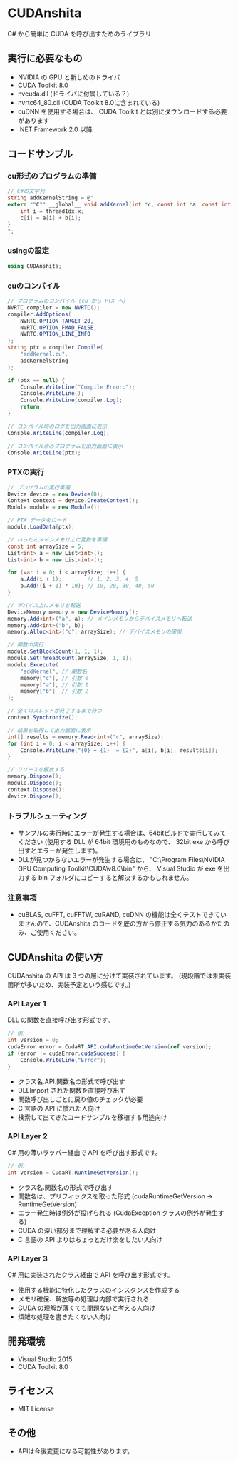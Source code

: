 # CUDAnshita
C# から簡単に CUDA を呼び出すためのライブラリ

## 実行に必要なもの
* NVIDIA の GPU と新しめのドライバ
* CUDA Toolkit 8.0
 * nvcuda.dll (ドライバに付属している？)
 * nvrtc64_80.dll (CUDA Toolkit 8.0に含まれている)
 * cuDNN を使用する場合は、 CUDA Toolkit とは別にダウンロードする必要があります
* .NET Framework 2.0 以降

## コードサンプル
### cu形式のプログラムの準備
```cs
// C#の文字列
string addKernelString = @"
extern ""C"" __global__ void addKernel(int *c, const int *a, const int *b) {
	int i = threadIdx.x;
	c[i] = a[i] + b[i];
}
";
```

### usingの設定
```cs
using CUDAnshita;
```

### cuのコンパイル
```cs
// プログラムのコンパイル (cu から PTX へ)
NVRTC compiler = new NVRTC();
compiler.AddOptions(
	NVRTC.OPTION_TARGET_20,
	NVRTC.OPTION_FMAD_FALSE,
	NVRTC.OPTION_LINE_INFO
);
string ptx = compiler.Compile(
	"addKernel.cu",
	addKernelString
);

if (ptx == null) {
	Console.WriteLine("Compile Error:");
	Console.WriteLine();
	Console.WriteLine(compiler.Log);
	return;
}

// コンパイル時のログを出力画面に表示
Console.WriteLine(compiler.Log);

// コンパイル済みプログラムを出力画面に表示
Console.WriteLine(ptx);
```

### PTXの実行
```cs
// プログラムの実行準備
Device device = new Device(0);
Context context = device.CreateContext();
Module module = new Module();

// PTX データをロード
module.LoadData(ptx);

// いったんメインメモリ上に変数を準備
const int arraySize = 5;
List<int> a = new List<int>();
List<int> b = new List<int>();

for (var i = 0; i < arraySize; i++) {
	a.Add(i + 1);        // 1, 2, 3, 4, 5
	b.Add((i + 1) * 10); // 10, 20, 30, 40, 50
}

// デバイス上にメモリを転送
DeviceMemory memory = new DeviceMemory();
memory.Add<int>("a", a); // メインメモリからデバイスメモリへ転送
memory.Add<int>("b", b);
memory.Alloc<int>("c", arraySize); // デバイスメモリの確保

// 関数の実行
module.SetBlockCount(1, 1, 1);
module.SetThreadCount(arraySize, 1, 1);
module.Excecute(
	"addKernel", // 関数名
	memory["c"], // 引数 0
	memory["a"], // 引数 1
	memory["b"]  // 引数 2
);

// 全てのスレッドが終了するまで待つ
context.Synchronize();

// 結果を取得して出力画面に表示
int[] results = memory.Read<int>("c", arraySize);
for (int i = 0; i < arraySize; i++) {
	Console.WriteLine("{0} + {1}  = {2}", a[i], b[i], results[i]);
}

// リソースを解放する
memory.Dispose();
module.Dispose();
context.Dispose();
device.Dispose();
```

### トラブルシューティング
* サンプルの実行時にエラーが発生する場合は、64bitビルドで実行してみてください (使用する DLL が 64bit 環境用のものなので、 32bit exe から呼び出すとエラーが発生します)。
* DLLが見つからないエラーが発生する場合は、 "C:\Program Files\NVIDIA GPU Computing Toolkit\CUDA\v8.0\bin" から、 Visual Studio が exe を出力する bin フォルダにコピーすると解決するかもしれません。

### 注意事項
* cuBLAS, cuFFT, cuFFTW, cuRAND, cuDNN の機能は全くテストできていませんので、CUDAnshita のコードを底の方から修正する気力のあるかたのみ、ご使用ください。

## CUDAnshita の使い方

CUDAnshita の API は 3 つの層に分けて実装されています。
(現段階では未実装箇所が多いため、実装予定という感じです。)

### API Layer 1

DLL の関数を直接呼び出す形式です。

```cs
// 例:
int version = 0;
cudaError error = CudaRT.API.cudaRuntimeGetVersion(ref version);
if (error != cudaError.cudaSuccess) {
	Console.WriteLine("Error");
}
```

* クラス名.API.関数名の形式で呼び出す
* DLLImport された関数を直接呼び出す
* 関数呼び出しごとに戻り値のチェックが必要
* C 言語の API に慣れた人向け
* 検索して出てきたコードサンプルを移植する用途向け

### API Layer 2

C# 用の薄いラッパー経由で API を呼び出す形式です。

```cs
// 例:
int version = CudaRT.RuntimeGetVersion();
```

* クラス名.関数名の形式で呼び出す
* 関数名は、プリフィックスを取った形式 (cudaRuntimeGetVersion -> RuntimeGetVersion)
* エラー発生時は例外が投げられる (CudaException クラスの例外が発生する)
* CUDA の深い部分まで理解する必要がある人向け
* C 言語の API よりはちょっとだけ楽をしたい人向け

### API Layer 3

C# 用に実装されたクラス経由で API を呼び出す形式です。

* 使用する機能に特化したクラスのインスタンスを作成する
* メモリ確保、解放等の処理は内部で実行される
* CUDA の理解が薄くても問題ないと考える人向け
* 煩雑な処理を書きたくない人向け

## 開発環境
* Visual Studio 2015
* CUDA Toolkit 8.0

## ライセンス
* MIT License

## その他
* APIは今後変更になる可能性があります。
